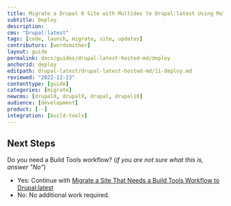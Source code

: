 ```yaml
---
title: Migrate a Drupal 8 Site with Multidev to Drupal:latest Using Multidev
subtitle: Deploy
description: 
cms: "Drupal:latest"
tags: [code, launch, migrate, site, updates]
contributors: [wordsmither]
layout: guide
permalink: docs/guides/drupal-latest-hosted-md/deploy
anchorid: deploy
editpath: drupal-latest/drupal-latest-hosted-md/11-deploy.md
reviewed: "2022-12-13"
contenttype: [guide]
categories: [migrate]
newcms: [drupal8, drupal9, drupal, drupal10]
audience: [development]
product: [--]
integration: [build-tools]
---
```


<Partial file="drupal-latest/deploy-live.md" />

## Next Steps

Do you need a Build Tools workflow? (*if you are not sure what this is, answer "No"*)

- Yes: Continue with [Migrate a Site That Needs a Build Tools Workflow to Drupal:latest](/guides/drupal-latest-hosted-btworkflow)
- No: No additional work required.
